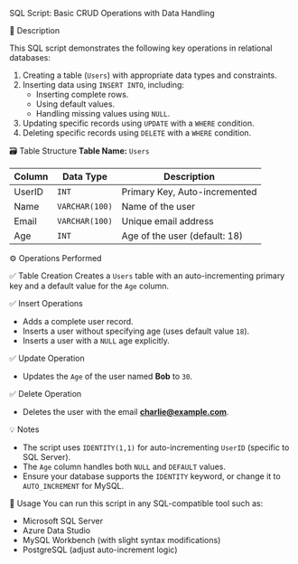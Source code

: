 SQL Script: Basic CRUD Operations with Data Handling

📝 Description

This SQL script demonstrates the following key operations in relational databases:

1. Creating a table (`Users`) with appropriate data types and constraints.
2. Inserting data using `INSERT INTO`, including:
   - Inserting complete rows.
   - Using default values.
   - Handling missing values using `NULL`.
3. Updating specific records using `UPDATE` with a `WHERE` condition.
4. Deleting specific records using `DELETE` with a `WHERE` condition.

🗃️ Table Structure
**Table Name:** `Users`

| Column   | Data Type     | Description                        |
|----------|---------------|------------------------------------|
| UserID   | `INT`          | Primary Key, Auto-incremented     |
| Name     | `VARCHAR(100)` | Name of the user                  |
| Email    | `VARCHAR(100)` | Unique email address              |
| Age      | `INT`          | Age of the user (default: 18)     |

⚙️ Operations Performed

✅ Table Creation
Creates a `Users` table with an auto-incrementing primary key and a default value for the `Age` column.

✅ Insert Operations
- Adds a complete user record.
- Inserts a user without specifying age (uses default value `18`).
- Inserts a user with a `NULL` age explicitly.

✅ Update Operation
- Updates the `Age` of the user named **Bob** to `30`.

✅ Delete Operation
- Deletes the user with the email **charlie@example.com**.

💡 Notes
- The script uses `IDENTITY(1,1)` for auto-incrementing `UserID` (specific to SQL Server).
- The `Age` column handles both `NULL` and `DEFAULT` values.
- Ensure your database supports the `IDENTITY` keyword, or change it to `AUTO_INCREMENT` for MySQL.

📌 Usage
You can run this script in any SQL-compatible tool such as:
- Microsoft SQL Server
- Azure Data Studio
- MySQL Workbench (with slight syntax modifications)
- PostgreSQL (adjust auto-increment logic)

